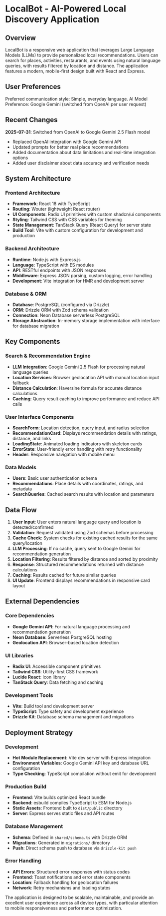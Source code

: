 # LocalBot - AI-Powered Local Discovery Application

## Overview

LocalBot is a responsive web application that leverages Large Language Models (LLMs) to provide personalized local recommendations. Users can search for places, activities, restaurants, and events using natural language queries, with results filtered by location and distance. The application features a modern, mobile-first design built with React and Express.

## User Preferences

Preferred communication style: Simple, everyday language.
AI Model Preference: Google Gemini (switched from OpenAI per user request)

## Recent Changes

**2025-07-31**: Switched from OpenAI to Google Gemini 2.5 Flash model
- Replaced OpenAI integration with Google Gemini API
- Updated prompts for better real place recommendations  
- Added documentation about data limitations and real-time integration options
- Added user disclaimer about data accuracy and verification needs

## System Architecture

### Frontend Architecture
- **Framework**: React 18 with TypeScript
- **Routing**: Wouter (lightweight React router)
- **UI Components**: Radix UI primitives with custom shadcn/ui components
- **Styling**: Tailwind CSS with CSS variables for theming
- **State Management**: TanStack Query (React Query) for server state
- **Build Tool**: Vite with custom configuration for development and production

### Backend Architecture
- **Runtime**: Node.js with Express.js
- **Language**: TypeScript with ES modules
- **API**: RESTful endpoints with JSON responses
- **Middleware**: Express JSON parsing, custom logging, error handling
- **Development**: Vite integration for HMR and development server

### Database & ORM
- **Database**: PostgreSQL (configured via Drizzle)
- **ORM**: Drizzle ORM with Zod schema validation
- **Connection**: Neon Database serverless PostgreSQL
- **Storage Abstraction**: In-memory storage implementation with interface for database migration

## Key Components

### Search & Recommendation Engine
- **LLM Integration**: Google Gemini 2.5 Flash for processing natural language queries
- **Location Services**: Browser geolocation API with manual location input fallback
- **Distance Calculation**: Haversine formula for accurate distance calculations
- **Caching**: Query result caching to improve performance and reduce API calls

### User Interface Components
- **SearchForm**: Location detection, query input, and radius selection
- **RecommendationCard**: Displays recommendation details with ratings, distance, and links
- **LoadingState**: Animated loading indicators with skeleton cards
- **ErrorState**: User-friendly error handling with retry functionality
- **Header**: Responsive navigation with mobile menu

### Data Models
- **Users**: Basic user authentication schema
- **Recommendations**: Place details with coordinates, ratings, and metadata
- **SearchQueries**: Cached search results with location and parameters

## Data Flow

1. **User Input**: User enters natural language query and location is detected/confirmed
2. **Validation**: Request validated using Zod schemas before processing
3. **Cache Check**: System checks for existing cached results for the same query/location
4. **LLM Processing**: If no cache, query sent to Google Gemini for recommendation generation
5. **Location Filtering**: Results filtered by distance and sorted by proximity
6. **Response**: Structured recommendations returned with distance calculations
7. **Caching**: Results cached for future similar queries
8. **UI Update**: Frontend displays recommendations in responsive card layout

## External Dependencies

### Core Dependencies
- **Google Gemini API**: For natural language processing and recommendation generation
- **Neon Database**: Serverless PostgreSQL hosting
- **Geolocation API**: Browser-based location detection

### UI Libraries
- **Radix UI**: Accessible component primitives
- **Tailwind CSS**: Utility-first CSS framework
- **Lucide React**: Icon library
- **TanStack Query**: Data fetching and caching

### Development Tools
- **Vite**: Build tool and development server
- **TypeScript**: Type safety and development experience
- **Drizzle Kit**: Database schema management and migrations

## Deployment Strategy

### Development
- **Hot Module Replacement**: Vite dev server with Express integration
- **Environment Variables**: Google Gemini API key and database URL configuration
- **Type Checking**: TypeScript compilation without emit for development

### Production Build
- **Frontend**: Vite builds optimized React bundle
- **Backend**: esbuild compiles TypeScript to ESM for Node.js
- **Static Assets**: Frontend built to `dist/public` directory
- **Server**: Express serves static files and API routes

### Database Management
- **Schema**: Defined in `shared/schema.ts` with Drizzle ORM
- **Migrations**: Generated in `migrations/` directory
- **Push**: Direct schema push to database via `drizzle-kit push`

### Error Handling
- **API Errors**: Structured error responses with status codes
- **Frontend**: Toast notifications and error state components
- **Location**: Fallback handling for geolocation failures
- **Network**: Retry mechanisms and loading states

The application is designed to be scalable, maintainable, and provide an excellent user experience across all device types, with particular attention to mobile responsiveness and performance optimization.